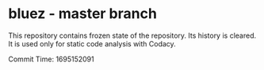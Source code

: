 # bluez - master branch

This repository contains frozen state of the repository.
Its history is cleared. It is used only for static code
analysis with Codacy.

Commit Time: 1695152091